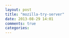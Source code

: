```yaml
---
layout: post
title: "mozilla-try-server"
date: 2013-08-29 14:01
comments: true
categories: 
---
```

